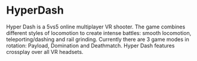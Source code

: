# HyperDash
Hyper Dash is a 5vs5 online multiplayer VR shooter. The game combines different styles of locomotion to create intense battles: smooth locomotion, teleporting/dashing and rail grinding. Currently there are 3 game modes in rotation: Payload, Domination and Deathmatch. Hyper Dash features crossplay over all VR headsets.
